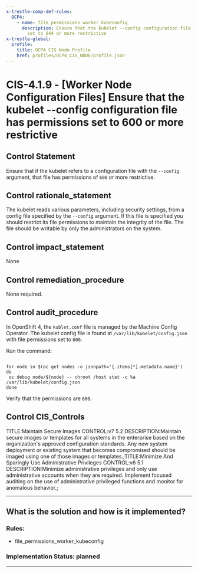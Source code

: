 ```yaml
---
x-trestle-comp-def-rules:
  OCP4:
    - name: file_permissions_worker_kubeconfig
      description: Ensure that the kubelet --config configuration file has permissions
        set to 644 or more restrictive
x-trestle-global:
  profile:
    title: OCP4 CIS Node Profile
    href: profiles/OCP4_CIS_NODE/profile.json
---
```


# CIS-4.1.9 - \[Worker Node Configuration Files\] Ensure that the kubelet --config configuration file has permissions set to 600 or more restrictive

## Control Statement

Ensure that if the kubelet refers to a configuration file with the `--config` argument, that file has permissions of `600` or more restrictive.

## Control rationale_statement

The kubelet reads various parameters, including security settings, from a config file specified by the `--config` argument. If this file is specified you should restrict its file permissions to maintain the integrity of the file. The file should be writable by only the administrators on the system.

## Control impact_statement

None

## Control remediation_procedure

None required.

## Control audit_procedure

In OpenShift 4, the `kublet.conf` file is managed by the Machine Config Operator. The kubelet config file is found at `/var/lib/kubelet/config.json` with file permissions set to `600`.

Run the command:

```

for node in $(oc get nodes -o jsonpath='{.items[*].metadata.name}')
do
 oc debug node/${node} -- chroot /host stat -c %a /var/lib/kubelet/config.json
done
```

Verify that the permissions are `600`.

## Control CIS_Controls

TITLE:Maintain Secure Images CONTROL:v7 5.2 DESCRIPTION:Maintain secure images or templates for all systems in the enterprise based on the organization's approved configuration standards. Any new system deployment or existing system that becomes compromised should be imaged using one of those images or templates.;TITLE:Minimize And Sparingly Use Administrative Privileges CONTROL:v6 5.1 DESCRIPTION:Minimize administrative privileges and only use administrative accounts when they are required. Implement focused auditing on the use of administrative privileged functions and monitor for anomalous behavior.;

______________________________________________________________________

## What is the solution and how is it implemented?

<!-- For implementation status enter one of: implemented, partial, planned, alternative, not-applicable -->

<!-- Note that the list of rules under ### Rules: is read-only and changes will not be captured after assembly to JSON -->

<!-- Add control implementation description here for control: CIS-4.1.9 -->

### Rules:

  - file_permissions_worker_kubeconfig

### Implementation Status: planned

______________________________________________________________________

